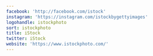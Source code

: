 ```yaml
---
facebook: 'http://facebook.com/istock'
instagram: 'https://instagram.com/istockbygettyimages'
logohandle: istockphoto
sort: istockphoto
title: iStock
twitter: iStock
website: 'https://www.istockphoto.com/'
---
```

